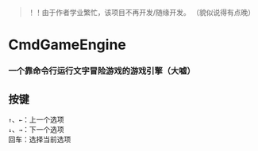 > ！！由于作者学业繁忙，该项目不再开发/随缘开发。
> （貌似说得有点晚）

# CmdGameEngine
### **一个靠命令行运行文字冒险游戏的游戏引擎（大嘘）**
## 按键
`↑`、`←`：上一个选项  
`↓`、`→`：下一个选项  
回车：选择当前选项
